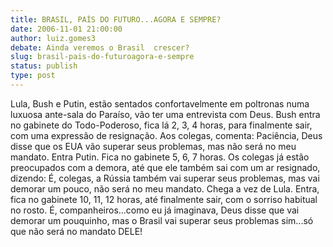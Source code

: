 ```yaml
---
title: BRASIL, PAÍS DO FUTURO...AGORA E SEMPRE?
date: 2006-11-01 21:00:00
author: luiz.gomes3
debate: Ainda veremos o Brasil  crescer?
slug: brasil-pais-do-futuroagora-e-sempre
status: publish 
type: post
---
```


Lula, Bush e Putin, estão sentados confortavelmente em poltronas numa luxuosa ante-sala do Paraíso, vão ter uma entrevista com Deus.
Bush entra no gabinete do Todo-Poderoso, fica lá 2, 3, 4 horas, para finalmente sair, com uma expressão de resignação.
Aos colegas, comenta: Paciência, Deus disse que os EUA vão superar seus problemas, mas não será no meu mandato.
Entra Putin. Fica no gabinete 5, 6, 7 horas. Os colegas já estão preocupados com a demora, até que ele também sai com um ar resignado, dizendo: É, colegas, a Rússia também vai superar seus problemas, mas vai demorar um pouco, não será no meu mandato.
Chega a vez de Lula. Entra, fica no gabinete 10, 11, 12 horas, até finalmente sair, com o sorriso habitual no rosto.
É, companheiros...como eu já imaginava, Deus disse que vai demorar um pouquinho, mas o Brasil vai superar seus problemas sim...só que não será no mandato DELE!
